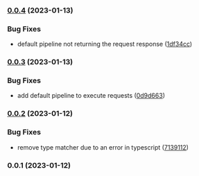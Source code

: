

### [0.0.4](https://github.com/faslh/tiny-mediatr.git/compare/0.0.3...0.0.4) (2023-01-13)


### Bug Fixes

* default pipeline not returning the request response ([1df34cc](https://github.com/faslh/tiny-mediatr.git/commit/1df34cc3ae5ef0309180778115186e6a2e9ed180))

### [0.0.3](https://github.com/faslh/tiny-mediatr.git/compare/0.0.2...0.0.3) (2023-01-13)


### Bug Fixes

* add default pipeline to execute requests ([0d9d663](https://github.com/faslh/tiny-mediatr.git/commit/0d9d663fb84864735513f741b3b3f958254cd0fa))

### [0.0.2](https://github.com/faslh/tiny-mediatr.git/compare/0.0.1...0.0.2) (2023-01-12)


### Bug Fixes

* remove type matcher due to an error in typescript ([7139112](https://github.com/faslh/tiny-mediatr.git/commit/7139112884866bb299a8cebfa5a9d2d83cdc3d41))

### 0.0.1 (2023-01-12)